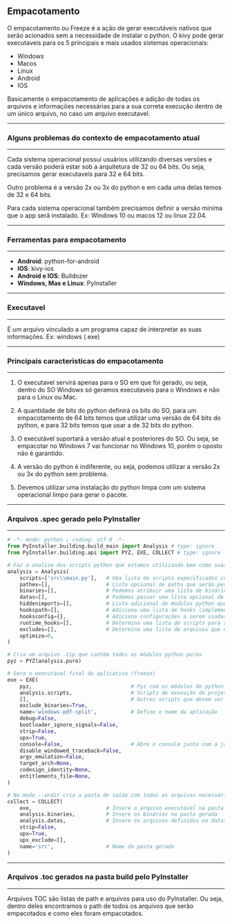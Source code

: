 ## Empacotamento

O empacotamento ou Freeze é a ação de gerar executáveis nativos que serão acionados sem a necessidade de instalar o python. O kivy pode gerar executaveis para os 5 principais e mais usados sistemas operacionais:

* Windows
* Macos
* Linux
* Android
* IOS

Basicamente o empacotamento de aplicações e adição de todas os arquivos e informações necessárias para a sua correta execução dentro de um único arquivo, no caso um arquivo executavel.

***
### Alguns problemas do contexto de empacotamento atual
***

Cada sistema operacional possui usuários utilizando diversas versões e cada versão poderá estar sob a arquitetura de 32 ou 64 bits. Ou seja, precisamos gerar executaveis para 32 e 64 bits.

Outro problema é a versão 2x ou 3x do python e em cada uma delas temos de 32 e 64 bits.

Para cada sistema operacional também precisamos definir a versão mínima que o app serã instalado. Ex: Windows 10 ou macos 12 ou linux 22.04.

***
### Ferramentas para empacotamento
***

* **Android**: python-for-android
* **IOS**: kivy-ios
* **Android e IOS**: Buildozer
* **Windows, Mas e Linux**: PyInstaller

***
### Executavel
***

É um arquivo vinculado a um programa capaz de interpretar as suas informações. Ex: windows (.exe)

***
### Principais caracteristicas do empacotamento
***

1. O executavel servirá apenas para o SO em que foi gerado, ou seja, dentro do SO Windows só geramos executaveis para o Windows e não para o Linux ou Mac.

2. A quantidade de bits do python definirá os bits do SO, para um empacotamento de 64 bits temos que utilizar uma versão de 64 bits do python, e para 32 bits temos que usar a de 32 bits do python.

3. O executável suportará a versão atual e posteriores do SO. Ou seja, se empacotar no Windows 7 vai funcionar no Windows 10, porém o oposto não é garantido.

4. A versão do python é indiferente, ou seja, podemos utilizar a versão 2x ou 3x do python sem problema.

5. Devemos utilizar uma instalação do python limpa com um sistema operacional limpo para gerar o pacote.

***
### Arquivos .spec gerado pelo PyInstaller
***

```py
# -*- mode: python ; coding: utf-8 -*-
from PyInstaller.building.build_main import Analysis # type: ignore
from PyInstaller.building.api import PYZ, EXE, COLLECT # type: ignore

# Faz a analise dos scripts python que estamos utilizando bem como suas dependencias
analysis = Analysis(
    scripts=['src\\main.py'],   # Uma lista de scripts especificados como ponto de entrada da aplicação.
    pathex=[],                  # Lista opcional de paths que serão pesquisados pelo python antes da execução do sys.path
    binaries=[],                # Podemos atribuir uma lista de binários adicionais, ou seja, arquivos .dll .so determinando que os mesmos devem ser adicionados ao empacotamento pois serão utilizados pela nossa aplicação.
    datas=[],                   # Podemos passar uma lista opcional de arquivos de dados, por exemplo, imagens, fontes e etc.
    hiddenimports=[],           # Lista adicional de modulos python que devem ser incluidos pois sabemos que o python não irá encontra-los.
    hookspath=[],               # Adiciona uma lista de hooks (implementações feitas por terceiros que tem por objetivo alterar o funcionamento de alguma aplicação)
    hooksconfig={},             # Adiciona configurações a serem usadas pelos hooks.
    runtime_hooks=[],           # Determina uma lista de scripts para serem utilizados como hooks em tempo de execução. Por exemplo, um script que é executado toda vez que a aplicação for iniciada.
    excludes=[],                # Determina uma lista de arquivos que não devem ser empacotados
    optimize=0,
)

# Cria um arquivo .zip que contém todos os módulos python puros
pyz = PYZ(analysis.pure)

# Gera o executável final do aplicativo (freeze)
exe = EXE(
    pyz,                                # Pyz com os módulos do python puro
    analysis.scripts,                   # Scripts de execução do projeto
    [],                                 # Outros scripts que devem ser inseridos dentro do executavel
    exclude_binaries=True,
    name='windows-pdf-split',           # Define o nome da aplicação
    debug=False,
    bootloader_ignore_signals=False,
    strip=False,
    upx=True,
    console=False,                      # Abre o console junto com a janela gráfica
    disable_windowed_traceback=False,
    argv_emulation=False,
    target_arch=None,
    codesign_identity=None,
    entitlements_file=None,
)

# No modo --ondir cria a pasta de saída com todos os arquivos necessários
collect = COLLECT(
    exe,                        # Insere o arquivo executável na pasta gerada
    analysis.binaries,          # Insere os binários na pasta gerada
    analysis.datas,             # Insere os arquivos definidos no datas na pasta gerada
    strip=False,
    upx=True,
    upx_exclude=[],
    name='src',                 # Nome da pasta gerada
)
```

***
### Arquivos .toc gerados na pasta build pelo PyInstaller
***

Arquivos TOC são listas de path e arquivos para uso do PyInstaller. Ou seja, dentro deles encontramos o path de todos os arquivos que serão empacotados e como eles foram empacotados.

